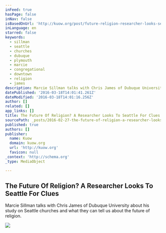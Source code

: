 ```yaml
---
inFeed: true
hasPage: false
inNav: false
isBasedOnUrl: 'http://kuow.org/post/future-religion-researcher-looks-seattle-clues'
inLanguage: en
starred: false
keywords:
  - sillman
  - seattle
  - churches
  - dubuque
  - plymouth
  - marcie
  - congregational
  - downtown
  - religion
  - james
description: Marcie Sillman talks with Chris James of Dubuque University about his study on Seattle churches and what they can tell us about the future of religion.
datePublished: '2016-03-18T14:01:41.261Z'
dateModified: '2016-03-18T14:01:16.256Z'
author: []
related: []
app_links: []
title: The Future Of Religion? A Researcher Looks To Seattle For Clues
sourcePath: _posts/2016-02-27-the-future-of-religion-a-researcher-looks-to-seattle-for-cl.md
published: true
authors: []
publisher:
  name: Kuow
  domain: kuow.org
  url: 'http://kuow.org'
  favicon: null
_context: 'http://schema.org'
_type: MediaObject

---
```

<article style=""><h1>The Future Of Religion? A Researcher Looks To Seattle For Clues</h1><p>Marcie Sillman talks with Chris James of Dubuque University about his study on Seattle churches and what they can tell us about the future of religion.</p><img src="https://s3-us-west-2.amazonaws.com/the-grid-img/p/abd41cbdbec2a7be4ee23e65e87150069e843657.jpg" /></article>